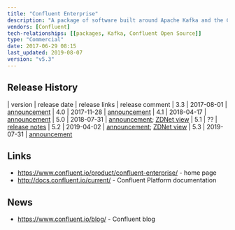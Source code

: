 ```yaml
---
title: "Confluent Enterprise"
description: "A package of software built around Apache Kafka and the Confluent Open Source product, with the addition of a number of commercial closed source products including a JMS client, Control Centre (for managing Kafka clusters), Multi DC Replication (active-active replication between Kafka clusters) and Auto Data Balancing.  The JMS client is an implementation of the standard JMS provider interface over a Kafka topic.  Control Centre is a web based UI that supports system health monitoring (broker and topic metrics and statuses based on information from the Confluent Metrics Reporter, a plugin for Kafka clusters that reports metrics to a Kafka topic), real time stream monitoring (statistics on the production and consumption of messages including the level of consumption and latency based on statistics from Confluent Monitoring Interceptors, a plugin for Kafka producers and consumers that reports statistics to a Kafka topic),  the GUI based creation of Kafka connect pipelines, viewing of cluster and topic information, and e-mail alerting based on custom triggers on on topic, consumer group or broker metrics.  Multi DC Replication is an optional licenced connector for Kafka connect that enables replication between two remote Kafka clusters, including active-active synchronisation.  Auto Data Balancing is a tool for re-balancing topic partitions across cluster nodes, recommending moves based on information form the Confluent Metrics Reporter and rack awareness to ensure load is distributed evenly across the cluster, and easily allowing for the additional or removal of nodes.  Also includes the Confluent Support Metrics features which collects broker and cluster metadata and metrics and forwards these onto Confluent for proactive support.  Confluent Enterprise is the commercial version of their Confluent Platform, with an open source version also available as Confluent Open Source.  Includes full commercial support for all open and closed source products.   First GA release was version 1.0 of the Confluent Platform in February 2015."
vendors: [Confluent]
tech-relationships: [[packages, Kafka, Confluent Open Source]]
type: "Commercial"
date: 2017-06-29 08:15
last_updated: 2019-08-07
version: "v5.3"
---
```

## Release History

| version | release date | release links | release comment
| 3.3 | 2017-08-01 | [announcement](https://www.confluent.io/blog/we-will-say-exactly-confluent-platform-3-3-available-now/)
| 4.0 | 2017-11-28 | [announcement](https://www.confluent.io/blog/introducing-confluent-platform-4-0/)
| 4.1 | 2018-04-17 | [announcement](https://www.confluent.io/blog/confluent-platform-4-1-with-production-ready-ksql-now-available/)
| 5.0 | 2018-07-31 | [announcement](https://www.confluent.io/blog/introducing-confluent-platform-5-0/); [ZDNet view](https://www.zdnet.com/article/confluent-release-adds-enterprise-developer-iot-savvy-to-apache-kafka/)
| 5.1 | ?? | [release notes](https://docs.confluent.io/5.1.0/release-notes.html)
| 5.2 | 2019-04-02 | [announcement](https://www.confluent.io/blog/introducing-confluent-platform-5-2); [ZDNet view](https://www.zdnet.com/article/confluents-kafka-distro-adds-dev-management-and-hybrid-cloud-capabilities/)
| 5.3 | 2019-07-31 | [announcement](https://www.confluent.io/blog/introducing-confluent-platform-5-3)

## Links

* <https://www.confluent.io/product/confluent-enterprise/> - home page
* <http://docs.confluent.io/current/> - Confluent Platform documentation

## News

* <https://www.confluent.io/blog/> - Confluent blog